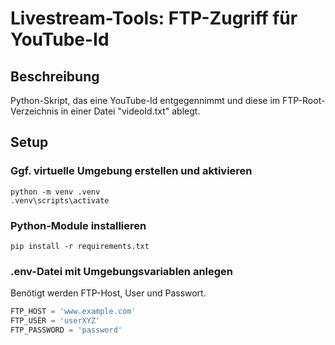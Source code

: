 # Livestream-Tools: FTP-Zugriff für YouTube-Id

## Beschreibung

Python-Skript, das eine YouTube-Id entgegennimmt und diese im FTP-Root-Verzeichnis in einer Datei "videoId.txt" ablegt.

## Setup

### Ggf. virtuelle Umgebung erstellen und aktivieren

```
python -m venv .venv
.venv\scripts\activate
```

### Python-Module installieren

```
pip install -r requirements.txt
```

### .env-Datei mit Umgebungsvariablen anlegen

Benötigt werden FTP-Host, User und Passwort.

```python
FTP_HOST = 'www.example.com'
FTP_USER = 'userXYZ'
FTP_PASSWORD = 'password'
```
